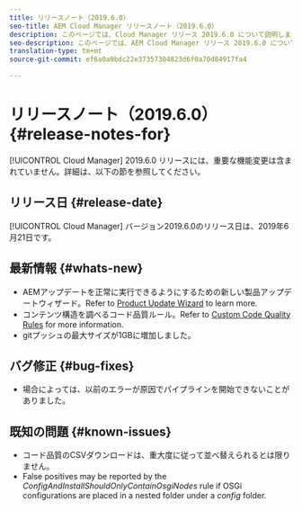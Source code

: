 ```yaml
---
title: リリースノート（2019.6.0）
seo-title: AEM Cloud Manager リリースノート（2019.6.0）
description: このページでは、Cloud Manager リリース 2019.6.0 について説明します。
seo-description: このページでは、AEM Cloud Manager リリース 2019.6.0 について説明します。
translation-type: tm+mt
source-git-commit: ef6a0a0bdc22e37357304823d6f0a70d84917fa4

---
```


# リリースノート（2019.6.0） {#release-notes-for}

[!UICONTROL Cloud Manager] 2019.6.0 リリースには、重要な機能変更は含まれていません。詳細は、以下の節を参照してください。

## リリース日 {#release-date}

[!UICONTROL Cloud Manager] バージョン2019.6.0のリリース日は、2019年6月21日です。

## 最新情報 {#whats-new}

* AEMアップデートを正常に実行できるようにするための新しい製品アップデートウィザード。Refer to [Product Update Wizard](overview-productupdate-wizard.md) to learn more.
* コンテンツ構造を調べるコード品質ルール。Refer to [Custom Code Quality Rules](custom-code-quality-rules.md) for more information.
* gitプッシュの最大サイズが1GBに増加しました。

## バグ修正 {#bug-fixes}

* 場合によっては、以前のエラーが原因でパイプラインを開始できないことがありました。

## 既知の問題 {#known-issues}

* コード品質のCSVダウンロードは、重大度に従って並べ替えられるとは限りません。
* False positives may be reported by the *ConfigAndInstallShouldOnlyContainOsgiNodes* rule if OSGi configurations are placed in a nested folder under a *config* folder.
